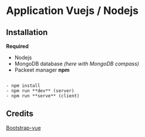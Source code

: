 # Application Vuejs / Nodejs

## Installation 

**Required**

- Nodejs
- MongoDB database *(here with MongoDB compass)*
- Packeet manager **npm**

```

- npm install
- npm run **dev** (server)
- npm run **serve** (client)

```

## Credits

[Bootstrap-vue](https://bootstrap-vue.org/)

